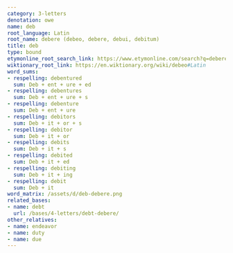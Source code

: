 ```yaml
---
category: 3-letters
denotation: owe
name: deb
root_language: Latin
root_name: debere (debeo, debere, debui, debitum)
title: deb
type: bound
etymonline_root_search_link: https://www.etymonline.com/search?q=debere
wiktionary_root_link: https://en.wiktionary.org/wiki/debeo#Latin
word_sums:
- respelling: debentured
  sum: Deb + ent + ure + ed
- respelling: debentures
  sum: Deb + ent + ure + s
- respelling: debenture
  sum: Deb + ent + ure
- respelling: debitors
  sum: Deb + it + or + s
- respelling: debitor
  sum: Deb + it + or
- respelling: debits
  sum: Deb + it + s
- respelling: debited
  sum: Deb + it + ed
- respelling: debiting
  sum: Deb + it + ing
- respelling: debit
  sum: Deb + it
word_matrix: /assets/d/deb-debere.png
related_bases:
- name: debt
  url: /bases/4-letters/debt-debere/
other_relatives:
- name: endeavor
- name: duty
- name: due
---
```

